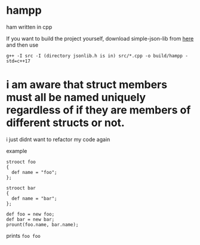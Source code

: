 # hampp

ham written in cpp

If you want to build the project yourself, download simple-json-lib from [here](https://github.com/longwatermelon/simple-json-lib) and then use

```
g++ -I src -I (directory jsonlib.h is in) src/*.cpp -o build/hampp -std=c++17
```

# i am aware that struct members must all be named uniquely regardless of if they are members of different structs or not.

i just didnt want to refactor my code again

example

```
strooct foo
{
  def name = "foo";
};

strooct bar
{
  def name = "bar";
};

def foo = new foo;
def bar = new bar;
prount(foo.name, bar.name);
```

prints `foo foo`
